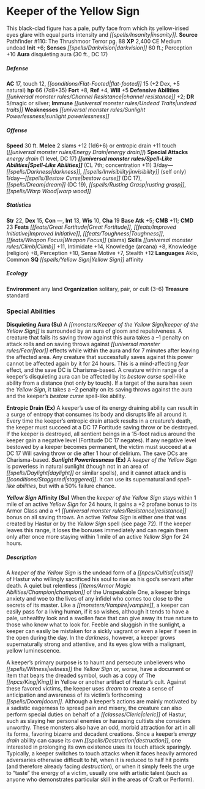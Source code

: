 ﻿---
cssclass: [monsters]
title1: Keeper of the Yellow Sign
desc_short: This black-clad figure has a pale, puffy face from which its yellow-irised
  eyes glare with equal parts intensity and insanity.
title2: Keeper of the Yellow Sign
CR: 6
sources:
- name: 'Pathfinder #110: The Thrushmoor Terror'
  page: 88
  link: http://paizo.com/products/btpy9l3g
XP: 2400
alignment: CE
size: Medium
type: undead
initiative:
  bonus: 6
senses:
  darkvision: 60
auras:
- name: disquieting aura
  radius: 30
  DC: 17
AC:
  AC: 17
  touch: 12
  flat_footed: 15
  components:
    dex: 2
    natural: 5
HP:
  HP: 66
  long: 7d8+35
saves:
  fort: 8
  ref: 4
  will: 5
defensive_abilities:
- channel resistance +2
DR:
- amount: 5
  weakness: magic or silver
immunities:
- undead traits
weaknesses:
- sunlight powerlessness
speeds:
  base: 30
attacks:
  melee:
  - - text: 2 slams +12 (1d6+6)
      entries:
      - - damage: 1d6+6
      count: 2
      attack: slams
      bonus:
      - 12
  - - text: entropic drain +11 touch (energy drain)
      entries:
      - - effect: energy drain
      attack: entropic drain
      bonus:
      - 11
      touch: true
  special:
  - energy drain (1 level, DC 17)
spell_like_abilities:
  entries:
  - name: darkness
    source: default
    freq: 3/day
  - name: invisibility
    source: default
    freq: 3/day
    other: self only
  - name: bestow curse
    source: default
    freq: 1/day
    DC: 17
  - name: dream
    source: default
    freq: 1/day
    DC: 19
  - name: rusting grasp
    source: default
    freq: 1/day
  - name: warp wood
    source: default
    freq: 1/day
  sources:
  - name: default
    CL: 7
    concentration: 11
ability_scores:
  STR: 22
  DEX: 15
  CON:
  INT: 13
  WIS: 10
  CHA: 19
BAB: 5
CMB: 11
CMD: 23
feats:
- name: Great Fortitude
- name: Improved Initiative
- name: Toughness
- name: Weapon Focus (slams)
skills:
  Climb: 11
  Intimidate: 14
  Knowledge (arcana): 8
  Knowledge (religion): 8
  Perception: 10
  Sense Motive: 7
  Stealth: 12
languages:
- Aklo
- Common
special_qualities:
- Yellow Sign affinity
ecology:
  environment: any land
  organization: solitary, pair, or cult (3-6)
  treasure_type: standard
special_abilities:
  Disquieting Aura (Su): A keeper of the Yellow Sign is surrounded by an aura of gloom
    and repulsiveness. A creature that fails its saving throw against this aura takes
    a -1 penalty on attack rolls and on saving throws against fear effects while within
    the aura and for 7 minutes after leaving the affected area. Any creature that
    successfully saves against this power cannot be affected again by it for 24 hours.
    This is a mind-affecting fear effect, and the save DC is Charisma-based. A creature
    within range of a keeper's disquieting aura can be affected by its bestow curse
    spell-like ability from a distance (not only by touch). If a target of the aura
    has seen the Yellow Sign, it takes a -2 penalty on its saving throws against the
    aura and the keeper's bestow curse spell-like ability.
  Entropic Drain (Ex): A keeper's use of its energy draining ability can result in
    a surge of entropy that consumes its body and disrupts life all around it. Every
    time the keeper's entropic drain attack results in a creature's death, the keeper
    must succeed at a DC 17 Fortitude saving throw or be destroyed. If the keeper
    is destroyed, all sentient beings in a 15-foot radius around the keeper gain a
    negative level (Fortitude DC 17 negates). If any negative level bestowed by a
    keeper becomes permanent, the victim must succeed at a DC 17 Will saving throw
    or die after 1 hour of delirium. The save DCs are Charisma-based.
  Sunlight Powerlessness (Ex): A keeper of the Yellow Sign is powerless in natural
    sunlight (though not in an area of daylight or similar spells), and it cannot
    attack and is staggered. It can use its supernatural and spell-like abilities,
    but with a 50% failure chance.
  Yellow Sign Affinity (Su): When the keeper of the Yellow Sign stays within 1 mile
    of an active Yellow Sign for 24 hours, it gains a +2 profane bonus to its Armor
    Class and a +1 resistance bonus on all saving throws. An active Yellow Sign is
    either one that was created by Hastur or by the Yellow Sign spell (see page 72).
    If the keeper leaves this range, it loses the bonuses immediately and can regain
    them only after once more staying within 1 mile of an active Yellow Sign for 24
    hours.
desc_long: |-
  A keeper of the Yellow Sign is the undead form of a cultist of Hastur who willingly sacrificed his soul to rise as his god's servant after death. A quiet but relentless champion of the Unspeakable One, a keeper brings anxiety and woe to the lives of any infidel who comes too close to the secrets of its master. Like a vampire, a keeper can easily pass for a living human, if it so wishes, although it tends to have a pale, unhealthy look and a swollen face that can give away its true nature to those who know what to look for. Feeble and sluggish in the sunlight, a keeper can easily be mistaken for a sickly vagrant or even a leper if seen in the open during the day. In the darkness, however, a keeper grows supernaturally strong and attentive, and its eyes glow with a malignant, yellow luminescence.

  A keeper's primary purpose is to haunt and persecute unbelievers who witness the Yellow Sign or, worse, have a document or item that bears the dreaded symbol, such as a copy of The King in Yellow or another artifact of Hastur's cult. Against these favored victims, the keeper uses dream to create a sense of anticipation and awareness of its victim's forthcoming doom. Although a keeper's actions are mainly motivated by a sadistic eagerness to spread pain and misery, the creature can also perform special duties on behalf of a cleric of Hastur, such as slaying her personal enemies or harassing cultists she considers unworthy. These monsters also have an odd, morbid attraction for art in all its forms, favoring bizarre and decadent creations. Since a keeper's energy drain ability can cause its own destruction, one interested in prolonging its own existence uses its touch attack sparingly. Typically, a keeper switches to touch attacks when it faces heavily armored adversaries otherwise difficult to hit, when it is reduced to half hit points (and therefore already facing destruction), or when it simply feels the urge to “taste” the energy of a victim, usually one with artistic talent (such as anyone who demonstrates particular skill in the areas of Craft or Perform).

---

# Keeper of the Yellow Sign
This black-clad figure has a pale, puffy face from which its yellow-irised eyes glare with equal parts intensity and _[[spells/Insanity|insanity]]_.
**Source** Pathfinder #110: The Thrushmoor Terror pg. 88
**XP** 2,400
CE Medium undead
**Init** +6; **Senses** _[[spells/Darkvision|darkvision]]_ 60 ft.; Perception +10
**Aura** disquieting aura (30 ft., DC 17)

##### Defense

**AC** 17, touch 12, _[[conditions/Flat-Footed|flat-footed]]_ 15 (+2 Dex, +5 natural)
**hp** 66 (7d8+35)
**Fort** +8, **Ref** +4, **Will** +5
**Defensive Abilities** _[[universal monster rules/Channel Resistance|channel resistance]]_ +2; **DR** 5/magic or silver; **Immune** _[[universal monster rules/Undead Traits|undead traits]]_
**Weaknesses** _[[universal monster rules/Sunlight Powerlessness|sunlight powerlessness]]_

##### Offense
**Speed** 30 ft.
**Melee** 2 slams +12 (1d6+6) or entropic drain +11 touch (_[[universal monster rules/Energy Drain|energy drain]]_)
**Special Attacks** _energy drain_ (1 level, DC 17)
**_[[universal monster rules/Spell-Like Abilities|Spell-Like Abilities]]_** (CL 7th; concentration +11)
3/day—_[[spells/Darkness|darkness]]_, _[[spells/Invisibility|invisibility]]_ (self only)
1/day—_[[spells/Bestow Curse|bestow curse]]_ (DC 17), _[[spells/Dream|dream]]_ (DC 19), _[[spells/Rusting Grasp|rusting grasp]]_, _[[spells/Warp Wood|warp wood]]_

##### Statistics
**Str** 22, **Dex** 15, **Con** —, **Int** 13, **Wis** 10, **Cha** 19
**Base Atk** +5; **CMB** +11; **CMD** 23
**Feats** _[[feats/Great Fortitude|Great Fortitude]]_, _[[feats/Improved Initiative|Improved Initiative]]_, _[[feats/Toughness|Toughness]]_, _[[feats/Weapon Focus|Weapon Focus]]_ (slams)
**Skills** _[[universal monster rules/Climb|Climb]]_ +11, Intimidate +14, Knowledge (arcana) +8, Knowledge (religion) +8, Perception +10, Sense Motive +7, Stealth +12
**Languages** Aklo, Common
**SQ** _[[spells/Yellow Sign|Yellow Sign]]_ affinity

##### Ecology

**Environment** any land
**Organization** solitary, pair, or cult (3–6)
**Treasure** standard

### Special Abilities

**Disquieting Aura (Su)** A _[[monsters/Keeper of the Yellow Sign|keeper of the Yellow Sign]]_ is surrounded by an aura of gloom and repulsiveness. A creature that fails its saving throw against this aura takes a –1 penalty on attack rolls and on saving throws against _[[universal monster rules/Fear|fear]]_ effects while within the aura and for 7 minutes after leaving the affected area. Any creature that successfully saves against this power cannot be affected again by it for 24 hours. This is a mind-affecting _fear_ effect, and the save DC is Charisma-based. A creature within range of a keeper’s disquieting aura can be affected by its _bestow curse_ spell-like ability from a distance (not only by touch). If a target of the aura has seen the _Yellow Sign_, it takes a –2 penalty on its saving throws against the aura and the keeper’s _bestow curse_ spell-like ability.

**Entropic Drain (Ex)** A keeper’s use of its energy draining ability can result in a surge of entropy that consumes its body and disrupts life all around it. Every time the keeper’s entropic drain attack results in a creature’s death, the keeper must succeed at a DC 17 Fortitude saving throw or be destroyed. If the keeper is destroyed, all sentient beings in a 15-foot radius around the keeper gain a negative level (Fortitude DC 17 negates). If any negative level bestowed by a keeper becomes permanent, the victim must succeed at a DC 17 Will saving throw or die after 1 hour of delirium. The save DCs are Charisma-based.
**_Sunlight Powerlessness_ (Ex)** A _keeper of the Yellow Sign_ is powerless in natural sunlight (though not in an area of _[[spells/Daylight|daylight]]_ or similar spells), and it cannot attack and is _[[conditions/Staggered|staggered]]_. It can use its supernatural and _spell-like abilities_, but with a 50% failure chance.

**_Yellow Sign_ Affinity (Su)** When the _keeper of the Yellow Sign_ stays within 1 mile of an active _Yellow Sign_ for 24 hours, it gains a +2 profane bonus to its Armor Class and a +1 _[[universal monster rules/Resistance|resistance]]_ bonus on all saving throws. An active _Yellow Sign_ is either one that was created by Hastur or by the _Yellow Sign_ spell (see page 72). If the keeper leaves this range, it loses the bonuses immediately and can regain them only after once more staying within 1 mile of an active _Yellow Sign_ for 24 hours.

##### Description

A _keeper of the Yellow Sign_ is the undead form of a _[[npcs/Cultist|cultist]]_ of Hastur who willingly sacrificed his soul to rise as his god’s servant after death. A quiet but relentless _[[items/Armor Magic Abilities/Champion|champion]]_ of the Unspeakable One, a keeper brings anxiety and woe to the lives of any infidel who comes too close to the secrets of its master. Like a _[[monsters/Vampire|vampire]]_, a keeper can easily pass for a living human, if it so wishes, although it tends to have a pale, unhealthy look and a swollen face that can give away its true nature to those who know what to look for. Feeble and sluggish in the sunlight, a keeper can easily be mistaken for a sickly vagrant or even a leper if seen in the open during the day. In the _darkness_, however, a keeper grows supernaturally strong and attentive, and its eyes glow with a malignant, yellow luminescence.

A keeper’s primary purpose is to haunt and persecute unbelievers who _[[spells/Witness|witness]]_ the _Yellow Sign_ or, worse, have a document or item that bears the dreaded symbol, such as a copy of The _[[npcs/King|King]]_ in Yellow or another artifact of Hastur’s cult. Against these favored victims, the keeper uses _dream_ to create a sense of anticipation and awareness of its victim’s forthcoming _[[spells/Doom|doom]]_. Although a keeper’s actions are mainly motivated by a sadistic eagerness to spread pain and misery, the creature can also perform special duties on behalf of a _[[classes/Cleric|cleric]]_ of Hastur, such as slaying her personal enemies or harassing cultists she considers unworthy. These monsters also have an odd, morbid attraction for art in all its forms, favoring bizarre and decadent creations. Since a keeper’s _energy drain_ ability can cause its own _[[spells/Destruction|destruction]]_, one interested in prolonging its own existence uses its touch attack sparingly. Typically, a keeper switches to touch attacks when it faces heavily armored adversaries otherwise difficult to hit, when it is reduced to half hit points (and therefore already facing _destruction_), or when it simply feels the urge to “taste” the energy of a victim, usually one with artistic talent (such as anyone who demonstrates particular skill in the areas of Craft or Perform).